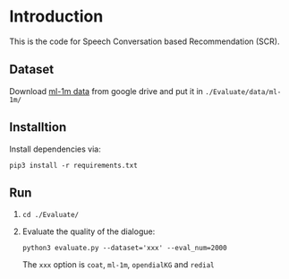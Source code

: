 # Introduction
This is the code for Speech Conversation based Recommendation (SCR).

<!-- # Run -->
<!-- Please refer to this [document](https://fssntlo70a.feishu.cn/docx/ObVqdxPnZooShAxgpE1czsEKnHh) on how to run the code. -->
## Dataset
Download [ml-1m data](https://drive.google.com/file/d/163Q9v1u_mlTTzBWFzrBNIQLkbTcMwEM8/view?usp=share_link) from google drive and put it in `./Evaluate/data/ml-1m/`

## Installtion
Install dependencies via:
```
pip3 install -r requirements.txt
```

## Run
1. ```cd ./Evaluate/```
2.  Evaluate the quality of the dialogue:

    ```python3 evaluate.py --dataset='xxx' --eval_num=2000```
    
    The `xxx` option is `coat`, `ml-1m`, `opendialKG` and `redial`




